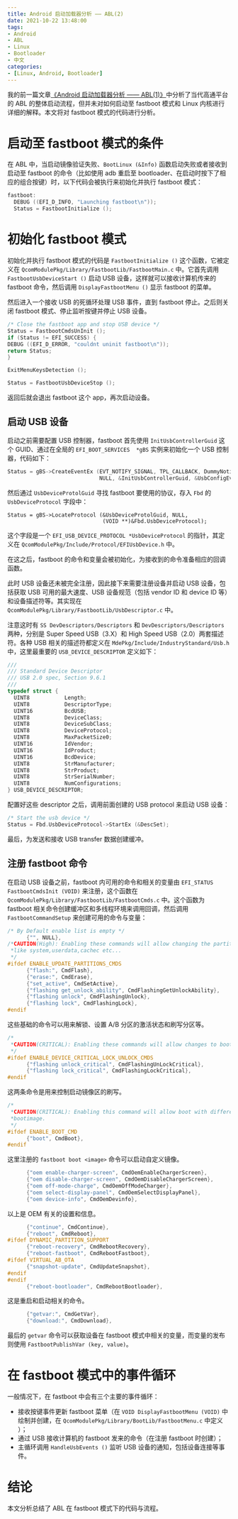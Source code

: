 ```yaml
---
title: Android 启动加载器分析 —— ABL(2)
date: 2021-10-22 13:48:00
tags:
- Android
- ABL
- Linux
- Bootloader
- 中文
categories:
- [Linux, Android, Bootloader]
---
```


我的前一篇文章[《Android 启动加载器分析 —— ABL(1)》](https://blog.inoki.cc/2021/10/17/android-bootloader-analysis-aboot/)中分析了当代高通平台的 ABL 的整体启动流程，但并未对如何启动至 fastboot 模式和 Linux 内核进行详细的解释。本文将对 fastboot 模式的代码进行分析。

# 启动至 fastboot 模式的条件

在 ABL 中，当启动镜像验证失败、`BootLinux (&Info)` 函数启动失败或者接收到启动至 fastboot 的命令（比如使用 adb 重启至 bootloader、在启动时按下了相应的组合按键）时，以下代码会被执行来初始化并执行 fastboot 模式：

```c
fastboot:
  DEBUG ((EFI_D_INFO, "Launching fastboot\n"));
  Status = FastbootInitialize ();
```

# 初始化 fastboot 模式

初始化并执行 fastboot 模式的代码是 `FastbootInitialize ()` 这个函数，它被定义在 `QcomModulePkg/Library/FastbootLib/FastbootMain.c` 中。它首先调用 `FastbootUsbDeviceStart ()` 启动 USB 设备，这样就可以接收计算机传来的 fastboot 命令，然后调用 `DisplayFastbootMenu ()` 显示 fastboot 的菜单。

然后进入一个接收 USB 的死循环处理 USB 事件，直到 fastboot 停止。之后则关闭 fastboot 模式、停止监听按键并停止 USB 设备。

```c
/* Close the fastboot app and stop USB device */
Status = FastbootCmdsUnInit ();
if (Status != EFI_SUCCESS) {
DEBUG ((EFI_D_ERROR, "couldnt uninit fastboot\n"));
return Status;
}

ExitMenuKeysDetection ();

Status = FastbootUsbDeviceStop ();
```

返回后就会退出 fastboot 这个 app，再次启动设备。

## 启动 USB 设备

启动之前需要配置 USB 控制器，fastboot 首先使用 `InitUsbControllerGuid` 这个 GUID、通过在全局的 `EFI_BOOT_SERVICES  *gBS` 实例来初始化一个 USB 控制器，代码如下：

```c
Status = gBS->CreateEventEx (EVT_NOTIFY_SIGNAL, TPL_CALLBACK, DummyNotify,
                             NULL, &InitUsbControllerGuid, &UsbConfigEvt);
```

然后通过 `UsbDeviceProtolGuid` 寻找 fastboot 要使用的协议，存入 `Fbd` 的 `UsbDeviceProtocol` 字段中：

```
Status = gBS->LocateProtocol (&UsbDeviceProtolGuid, NULL,
                              (VOID **)&Fbd.UsbDeviceProtocol);
```

这个字段是一个 `EFI_USB_DEVICE_PROTOCOL *UsbDeviceProtocol` 的指针，其定义在 `QcomModulePkg/Include/Protocol/EFIUsbDevice.h` 中。

在这之后，fastboot 的命令和变量会被初始化，为接收到的命令准备相应的回调函数。

此时 USB 设备还未被完全注册，因此接下来需要注册设备并启动 USB 设备，包括获取 USB 可用的最大速度、USB 设备规范（包括 vendor ID 和 device ID 等）和设备描述符等。其实现在 `QcomModulePkg/Library/FastbootLib/UsbDescriptor.c` 中。

注意这时有 `SS DevDescriptors/Descriptors` 和 `DevDescriptors/Descriptors` 两种，分别是 Super Speed USB（3.X）和 High Speed USB（2.0）两套描述符。各种 USB 相关的描述符都定义在 `MdePkg/Include/IndustryStandard/Usb.h` 中，这里最重要的 `USB_DEVICE_DESCRIPTOR` 定义如下：

```c
///
/// Standard Device Descriptor
/// USB 2.0 spec, Section 9.6.1
///
typedef struct {
  UINT8           Length;
  UINT8           DescriptorType;
  UINT16          BcdUSB;
  UINT8           DeviceClass;
  UINT8           DeviceSubClass;
  UINT8           DeviceProtocol;
  UINT8           MaxPacketSize0;
  UINT16          IdVendor;
  UINT16          IdProduct;
  UINT16          BcdDevice;
  UINT8           StrManufacturer;
  UINT8           StrProduct;
  UINT8           StrSerialNumber;
  UINT8           NumConfigurations;
} USB_DEVICE_DESCRIPTOR;
```

配置好这些 descriptor 之后，调用前面创建的 USB protocol 来启动 USB 设备：

```c
/* Start the usb device */
Status = Fbd.UsbDeviceProtocol->StartEx (&DescSet);
```

最后，为发送和接收 USB transfer 数据创建缓冲。

## 注册 fastboot 命令

在启动 USB 设备之前，fastboot 内可用的命令和相关的变量由 `EFI_STATUS FastbootCmdsInit (VOID)` 来注册，这个函数在 `QcomModulePkg/Library/FastbootLib/FastbootCmds.c` 中。这个函数为 fastboot 相关命令创建缓冲区和多线程环境来调用回调，然后调用 `FastbootCommandSetup` 来创建可用的命令与变量：

```c
/* By Default enable list is empty */
      {"", NULL},
/*CAUTION(High): Enabling these commands will allow changing the partitions
 *like system,userdata,cachec etc...
 */
#ifdef ENABLE_UPDATE_PARTITIONS_CMDS
      {"flash:", CmdFlash},
      {"erase:", CmdErase},
      {"set_active", CmdSetActive},
      {"flashing get_unlock_ability", CmdFlashingGetUnlockAbility},
      {"flashing unlock", CmdFlashingUnlock},
      {"flashing lock", CmdFlashingLock},
#endif
```

这些基础的命令可以用来解锁、设置 A/B 分区的激活状态和刷写分区等。

```c
/*
 *CAUTION(CRITICAL): Enabling these commands will allow changes to bootimage.
 */
#ifdef ENABLE_DEVICE_CRITICAL_LOCK_UNLOCK_CMDS
      {"flashing unlock_critical", CmdFlashingUnLockCritical},
      {"flashing lock_critical", CmdFlashingLockCritical},
#endif
```

这两条命令是用来控制启动镜像区的刷写。

```c
/*
 *CAUTION(CRITICAL): Enabling this command will allow boot with different
 *bootimage.
 */
#ifdef ENABLE_BOOT_CMD
      {"boot", CmdBoot},
#endif
```

这里注册的 `fastboot boot <image>` 命令可以启动自定义镜像。

```c
      {"oem enable-charger-screen", CmdOemEnableChargerScreen},
      {"oem disable-charger-screen", CmdOemDisableChargerScreen},
      {"oem off-mode-charge", CmdOemOffModeCharger},
      {"oem select-display-panel", CmdOemSelectDisplayPanel},
      {"oem device-info", CmdOemDevinfo},
```

以上是 OEM 有关的设置和信息。

```c
      {"continue", CmdContinue},
      {"reboot", CmdReboot},
#ifdef DYNAMIC_PARTITION_SUPPORT
      {"reboot-recovery", CmdRebootRecovery},
      {"reboot-fastboot", CmdRebootFastboot},
#ifdef VIRTUAL_AB_OTA
      {"snapshot-update", CmdUpdateSnapshot},
#endif
#endif
      {"reboot-bootloader", CmdRebootBootloader},
```

这是重启和启动相关的命令。

```c
      {"getvar:", CmdGetVar},
      {"download:", CmdDownload},
```

最后的 `getvar` 命令可以获取设备在 fastboot 模式中相关的变量，而变量的发布则使用 `FastbootPublishVar (key, value)`。

# 在 fastboot 模式中的事件循环

一般情况下，在 fastboot 中会有三个主要的事件循环：

- 接收按键事件更新 fastboot 菜单（在 `VOID DisplayFastbootMenu (VOID)` 中绘制并创建，在 `QcomModulePkg/Library/BootLib/FastbootMenu.c` 中定义 ）；
- 通过 USB 接收计算机的 fastboot 发来的命令（在注册 fastboot 时创建）；
- 主循环调用 `HandleUsbEvents ()` 监听 USB 设备的通知，包括设备连接等事件。

# 结论

本文分析总结了 ABL 在 fastboot 模式下的代码与流程。

